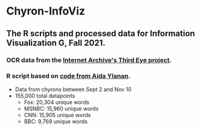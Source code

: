 # Chyron-InfoViz
## The R scripts and processed data for Information Visualization G, Fall 2021.

### OCR data from the [Internet Archive's Third Eye project](https://archive.org/services/third-eye.php).

### R script based on [code from Aida Ylanan](https://github.com/aidaylanan/chyrons/blob/master/final_report.Rmd).

- Data from chyrons between Sept 2 and Nov 10
- 155,000 total datapoints
  - Fox: 20,304 unique words
  - MSNBC: 15,960 unique words
  - CNN: 15,905 unique words
  - BBC: 9,769 unique words
